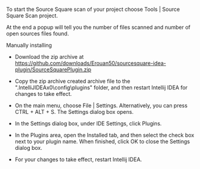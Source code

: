 To start the Source Square scan of your project choose Tools | Source Square Scan project.

At the end a popup will tell you the number of files scanned and number of open sources files found.

Manually installing

- Download the zip archive at https://github.com/downloads/Erouan50/sourcesquare-idea-plugin/SourceSquarePlugin.zip

- Copy the zip archive  created archive file to the ".IntelliJIDEAx0\config\plugins" folder, and then restart Intellij IDEA for changes to take effect.

- On the main menu, choose File | Settings. Alternatively, you can press CTRL + ALT + S.
   The Settings dialog box opens.

- In the Settings dialog box, under IDE Settings, click Plugins.

- In the Plugins area, open the Installed tab, and then select the check box next to your plugin name. When finished, click OK to close the Settings dialog box.

- For your changes to take effect, restart Intellij IDEA.